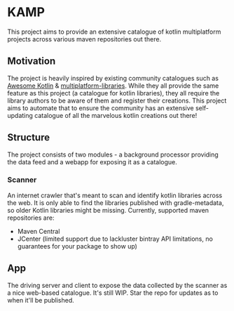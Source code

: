 # KAMP
This project aims to provide an extensive catalogue of kotlin multiplatform projects across various maven repositories
out there.

## Motivation
The project is heavily inspired by existing community catalogues such as [Awesome Kotlin](https://github.com/KotlinBy/awesome-kotlin)
& [multiplatform-libraries](https://github.com/icerockdev/multiplatform-libraries). While they all provide the same feature 
as this project (a catalogue for kotlin libraries), they all require the library authors to be aware of them and register 
their creations. This project aims to automate that to ensure the community has an extensive self-updating catalogue of 
all the marvelous kotlin creations out there!

## Structure
The project consists of two modules - a background processor providing the data feed and a webapp for exposing it as a catalogue.

### Scanner
An internet crawler that's meant to scan and identify kotlin libraries across the web. 
It is only able to find the libraries published with gradle-metadata, so older Kotlin libraries might be missing.
Currently, supported maven repositories are:
* Maven Central
* JCenter (limited support due to lackluster bintray API limitations, no guarantees for your package to show up)

## App
The driving server and client to expose the data collected by the scanner as a nice web-based catalogue.
It's still WIP. Star the repo for updates as to when it'll be published.

  
